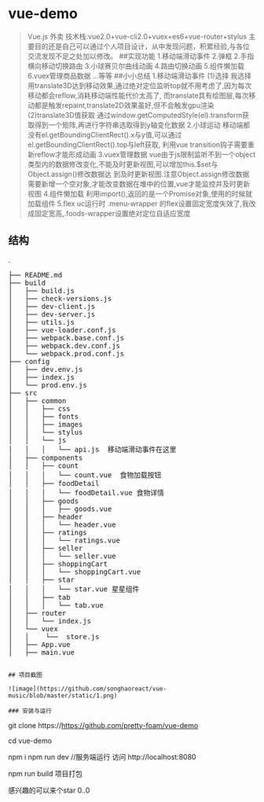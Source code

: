 # vue-demo

> Vue.js 外卖
技术栈:vue2.0+vue-cli2.0+vuex+es6+vue-router+stylus
主要目的还是自己可以通过个人项目设计，从中发现问题，积累经验,与各位交流发现不足之处加以修改。
##实现功能
   1.移动端滑动事件
   2.弹框
   2.手指横向移动切换路由
   3.小球赛贝尔曲线动画
   4.路由切换动画
   5.组件懒加载
   6.vuex管理商品数据
     ...等等
##小小总结
    1.移动端滑动事件
       (1)选择
            我选择用translate3D达到移动效果,通过绝对定位监听top就不用考虑了,因为每次移动都会reflow,消耗移动端性能代价太高了,
            而translate具有绘图层,每次移动都是触发repaint,translate2D效果虽好,但不会触发gpu渲染
       (2)translate3D值获取
            通过window.getComputedStyle(el).transform获取得到一个矩阵,再进行字符串选取得到y轴变化数据
    2.小球运动
       移动端都没有el.getBoundingClientRect().x与y值,可以通过el.getBoundingClientRect().top与left获取,
       利用vue transition钩子需要重新reflow才能形成动画
    3.vuex管理数据
       vue由于js限制监听不到一个object类型内的数据修改变化,不能及时更新视图,可以增加this.$set与Object.assign()修改数据达
       到及时更新视图.注意Object.assign修改数据需要新增一个空对象,才能改变数据在堆中的位置,vue才能监控并及时更新视图
    4.组件懒加载
       利用import(),返回的是一个Promise对象,使用的时候就加载组件
    5.flex
       uc运行时 .menu-wrapper 的flex设置固定宽度失效了,我改成固定宽高,.foods-wrapper设置绝对定位自适应宽度
## 结构
.
<pre>
├── README.md
├── build
│   ├── build.js
│   ├── check-versions.js
│   ├── dev-client.js
│   ├── dev-server.js
│   ├── utils.js
│   ├── vue-loader.conf.js
│   ├── webpack.base.conf.js
│   ├── webpack.dev.conf.js
│   └── webpack.prod.conf.js
├── config
│   ├── dev.env.js
│   ├── index.js
│   └── prod.env.js
├── src 
│   ├── common
│   │   ├── css
│   │   ├── fonts
│   │   ├── images
│   │   └── stylus
│   │   └── js
│   │   │   └── api.js  移动端滑动事件在这里
│   ├── components
│   │   ├── count
│   │   │   └── count.vue  食物加载按钮
│   │   ├── foodDetail
│   │   │   └── foodDetail.vue 食物详情
│   │   ├── goods
│   │   │   ├── goods.vue
│   │   ├── header
│   │   │   └── header.vue
│   │   ├── ratings
│   │   │   └── ratings.vue
│   │   ├── seller
│   │   │   └── seller.vue
│   │   ├── shoppingCart
│   │   │   └── shoppingCart.vue
│   │   ├── star
│   │   │   └── star.vue 星星组件
│   │   ├── tab
│   │   │   └── tab.vue
│   ├── router
│   │   └── index.js
│   └── vuex
│   │    └──  store.js
│   ├── App.vue
│   ├── main.vue
</pre>
```

## 项目截图

![image](https://github.com/songhaoreact/vue-music/blob/master/static/1.png)

### 安装与运行

```
git clone https://https://github.com/pretty-foam/vue-demo

cd vue-demo

npm i
npm run dev //服务端运行 访问 http://localhost:8080

npm run build 项目打包

感兴趣的可以来个star 0..0


